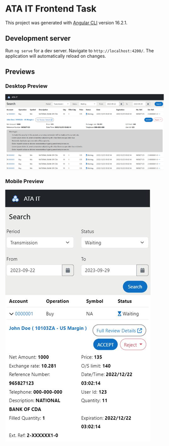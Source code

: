 # ATA IT Frontend Task

This project was generated with [Angular CLI](https://github.com/angular/angular-cli) version 16.2.1.

## Development server

Run `ng serve` for a dev server. Navigate to `http://localhost:4200/`. The application will automatically reload on changes.

## Previews

### Desktop Preview

![Desktop Preview Image](src/assets/img/previews/desktop.jpg "Desktop Preview Image")

### Mobile Preview

![Mobile Preview Image](src/assets/img/previews/mobile.jpg "Mobile Preview Image")
